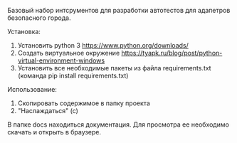 Базовый набор интсрументов для разработки автотестов для адапетров безопасного города.

Установка:

1. Установить python 3 https://www.python.org/downloads/
2. Создать виртуальное окружение https://tyapk.ru/blog/post/python-virtual-environment-windows
3. Установить все необходимые пакеты из файла requirements.txt (команда pip install requirements.txt)

Использование:

1. Скопировать содержимое в папку проекта 
2. "Наслаждаться" (с)

В папке docs находиться документация. Для просмотра ее необходимо скачать и открыть в браузере.